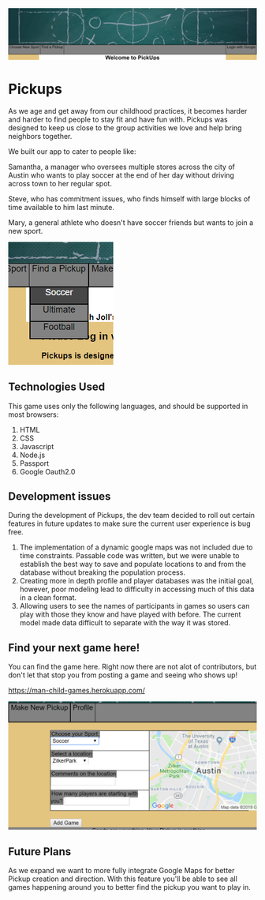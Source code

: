 <img src="public/images/bannerscreenshot.png">

# Pickups

As we age and get away from our childhood practices, it becomes harder and harder to find people to stay fit and have fun with. Pickups was designed to keep us close to the group activities we love and help bring neighbors together.

We built our app to cater to people like:

Samantha, a manager who oversees multiple stores across the city of Austin who wants to play soccer at the end of her day without driving across town to her regular spot.

Steve, who has commitment issues, who finds himself with large blocks of time available to him last minute.

Mary, a general athlete who doesn't have soccer friends but wants to join a new sport.

<img src="public/images/findpickup.png">

## Technologies Used

This game uses only the following languages, and should be supported in most browsers:
1. HTML
1. CSS
1. Javascript
1. Node.js
1. Passport
1. Google Oauth2.0

## Development issues

During the development of Pickups, the dev team decided to roll out certain features in future updates to make sure the current user experience is bug free.

1. The implementation of a dynamic google maps was not included due to time constraints. Passable code was written, but we were unable to establish the best way to save and populate locations to and from the database without breaking the population process.  
1. Creating more in depth profile and player databases was the initial goal, however, poor modeling lead to difficulty in accessing much of this data in a clean format.
1. Allowing users to see the names of participants in games so users can play with those they know and have played with before. The current model made data difficult to separate with the way it was stored.

## Find your next game here!

You can find the game here. Right now there are not alot of contributors, but don't let that stop you from posting a game and seeing who shows up!

https://man-child-games.herokuapp.com/

<img src="public/images/newPickup.png">



## Future Plans

As we expand we want to more fully integrate Google Maps for better Pickup creation and direction. With this feature you'll be able to see all games happening around you to better find the pickup you want to play in.
